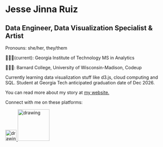 <!--
**jessejinnaruiz/jessejinnaruiz** is a ✨ _special_ ✨ repository because its `README.md` (this file) appears on your GitHub profile. yaya -->

# Jesse Jinna Ruiz
## Data Engineer, Data Visualization Specialist & Artist
<p> Pronouns: she/her, they/them </p>

<p> 👩🏽‍🎓(current): Georgia Institute of Technology MS in Analytics 
<p> 👩🏽‍🎓: Barnard College, University of Wisconsin-Madison, Codeup </p>

<p> Currently learning data visualization stuff like d3.js, cloud computing and SQL. Student at Georgia Tech anticipated graduation date of Dec 2026.</p> 
<p>You can read more about my story at <a href="https://jessejruiz.com/" >my website.</a></p>

Connect with me on these platforms:

<a href="https://jjr8888.medium.com/"><img src="https://res.cloudinary.com/importdata/image/upload/v1595012354/medium_mono_hoz0z5.png" alt="drawing" width="35"/> <a href="https://www.linkedin.com/in/jesse-jinna-ruiz/"><img src="https://res.cloudinary.com/importdata/image/upload/v1595012354/linkedin_t9qiwy.png" alt="drawing" width="100"/>  

